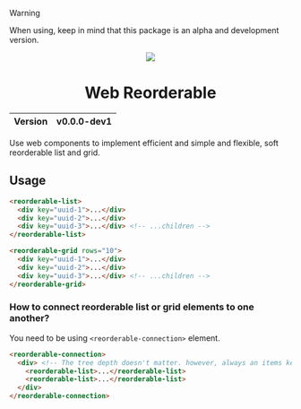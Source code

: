 > [!WARNING]
> When using, keep in mind that this package is an alpha and development version.

<div align="center">
    <img src="https://github.com/user-attachments/assets/6f9bdb20-8d4f-4229-a845-8345c32cbec4">
    <h1>Web Reorderable</h1>
    <table>
        <thead>
          <tr>
            <th>Version</th>
            <th>v0.0.0-dev1</th>
          </tr>
        </tbody>
    </table>
</div>

Use web components to implement efficient and simple and flexible, soft reorderable list and grid.

## Usage

```html
<reorderable-list>
  <div key="uuid-1">...</div>
  <div key="uuid-2">...</div>
  <div key="uuid-3">...</div> <!-- ...children -->
</reorderable-list>
```

```html
<reorderable-grid rows="10">
  <div key="uuid-1">...</div>
  <div key="uuid-2">...</div>
  <div key="uuid-3">...</div> <!-- ...children -->
</reorderable-grid>
```

### How to connect reorderable list or grid elements to one another?
You need to be using `<reorderable-connection>` element.

```html
<reorderable-connection>
  <div> <!-- The tree depth doesn't matter. however, always an items key must be unique. -->
    <reorderable-list>...</reorderable-list>
    <reorderable-list>...</reorderable-list>
  </div>
</reorderable-connection>
```